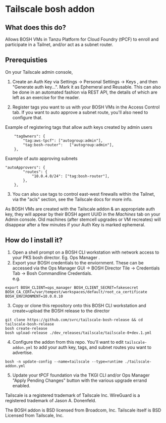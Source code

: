 # Tailscale bosh addon


## What does this do?

Allows BOSH VMs in Tanzu Platform for Cloud Foundry (tPCF) to enroll and participate in a Tailnet, and/or act as a subnet router.

## Prerequisties

On your Tailscale admin console,

1. Create an Auth Key via Settings -> Personal Settings -> Keys , and then "Generate auth key...".   Mark it as Ephemeral and Reusable.   This can also be done in an automated fashion via REST API, the details of which are left as an exercise for the reader.

2. Register tags you want to us with your BOSH VMs in the Access Control tab.   If you want to auto approve a subnet route, you'll also need to configure that.

Example of registering tags that allow auth keys created by admin users
```
	"tagOwners": {
		"tag:aws-tpcf": ["autogroup:admin"],
		"tag:bosh-router":   ["autogroup:admin"],
	},
```
Example of auto approving subnets
```
"autoApprovers": {
		"routes": {
			"10.0.4.0/24": ["tag:bosh-router"],
		},
	},
```

3.  You can also use tags to control east-west firewalls within the Tailnet, via the "acls" section, see the Tailscale docs for more info.  

As BOSH VMs are created with the Tailscale addon & an appropriate auth key, they will appear by their BOSH agent UUID in the *Machines* tab on your Admin console.  Old machines (after stemcell upgrades or VM recreates) will disappear after a few minutes if your Auth Key is marked ephemeral.

## How do I install it?

1. Open a shell prompt on a BOSH CLI workstation with network access to your PKS bosh director.  Eg. Ops Manager .
2. Export your BOSH credentials to the enviornment.  These can be accessed via the Ops Manager GUI -> BOSH Director Tile -> Credentials Tab -> Bosh Commandline Credentials.    
e.g.
```
export BOSH_CLIENT=ops_manager BOSH_CLIENT_SECRET=fakesecret BOSH_CA_CERT=/var/tempest/workspaces/default/root_ca_certificate  BOSH_ENVIRONMENT=10.0.0.10
```
3. Copy or clone this repository onto this BOSH CLI workstation and create+upload the BOSH release to the director

```
git clone https://github.com/svrc/tailscale-bosh-release && cd tailscale-bosh-release
bosh create-release
bosh upload-release ./dev_releases/tailscale/tailscale-0+dev.1.yml 

```
4. Configure the addon from this repo.  You'll want to edit `tailscale-addon.yml` to add your auth key, tags, and subnet routes you want to advertise.
```
bosh -n update-config --name=tailscale --type=runtime ./tailscale-addon.yml
```

5. Update your tPCF foundation via the TKGI CLI and/or Ops Manager "Apply Pending Changes" button with the various upgrade errand enabled.  


Tailscale is a registered trademark of Tailscale Inc.  WireGuard is a registered trademark of Jason A. Donenfeld.

The BOSH addon is BSD licensed from Broadcom, Inc.  Tailscale itself is BSD Licensed from Tailscale, Inc. 
